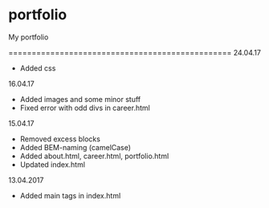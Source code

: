 # portfolio
My portfolio 

================================================
24.04.17
* Added css

16.04.17
* Added images and some minor stuff
* Fixed error with odd divs in career.html 

15.04.17
* Removed excess blocks
* Added BEM-naming (camelCase)
* Added about.html, career.html, portfolio.html
* Updated index.html

13.04.2017
* Added main tags in index.html
